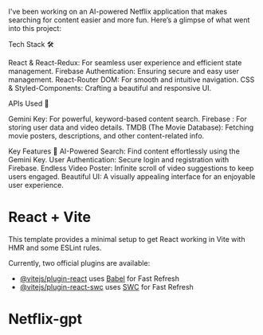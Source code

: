 I've been working on an AI-powered Netflix application that makes searching for content easier and more fun. Here’s a glimpse of what went into this project:

Tech Stack 🛠️

React & React-Redux: For seamless user experience and efficient state management.
Firebase Authentication: Ensuring secure and easy user management.
React-Router DOM: For smooth and intuitive navigation.
CSS & Styled-Components: Crafting a beautiful and responsive UI.

APIs Used 🔗

Gemini Key: For powerful, keyword-based content search.
Firebase : For storing user data and video details.
TMDB (The Movie Database): Fetching movie posters, descriptions, and other content-related info.

Key Features 🌟
AI-Powered Search: Find content effortlessly using the Gemini Key.
User Authentication: Secure login and registration with Firebase.
Endless Video Poster: Infinite scroll of video suggestions to keep users engaged.
Beautiful UI: A visually appealing interface for an enjoyable user experience.



# React + Vite

This template provides a minimal setup to get React working in Vite with HMR and some ESLint rules.

Currently, two official plugins are available:

- [@vitejs/plugin-react](https://github.com/vitejs/vite-plugin-react/blob/main/packages/plugin-react/README.md) uses [Babel](https://babeljs.io/) for Fast Refresh
- [@vitejs/plugin-react-swc](https://github.com/vitejs/vite-plugin-react-swc) uses [SWC](https://swc.rs/) for Fast Refresh
# Netflix-gpt
